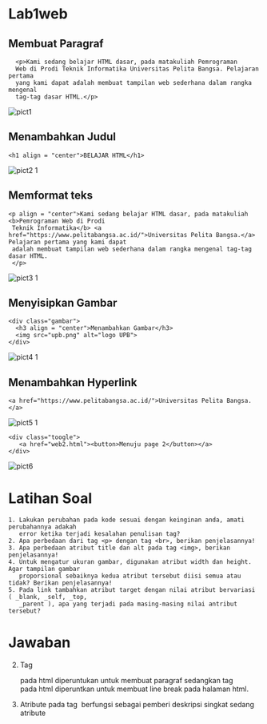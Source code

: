# Lab1web

## Membuat Paragraf
```
  <p>Kami sedang belajar HTML dasar, pada matakuliah Pemrograman
  Web di Prodi Teknik Informatika Universitas Pelita Bangsa. Pelajaran pertama
  yang kami dapat adalah membuat tampilan web sederhana dalam rangka mengenal
  tag-tag dasar HTML.</p>
```

![pict1](https://github.com/DimasF3009/Lab1web/assets/115356128/167c3374-4163-41b4-b4dc-ce7c0b540f42)

## Menambahkan Judul
```
<h1 align = "center">BELAJAR HTML</h1>
```
![pict2 1](https://github.com/DimasF3009/Lab1web/assets/115356128/af07e124-aa0d-4d89-ad85-955574b56929)

## Memformat teks
```
<p align = "center">Kami sedang belajar HTML dasar, pada matakuliah <b>Pemrograman Web di Prodi
 Teknik Informatika</b> <a href="https://www.pelitabangsa.ac.id/">Universitas Pelita Bangsa.</a> Pelajaran pertama yang kami dapat
 adalah membuat tampilan web sederhana dalam rangka mengenal tag-tag dasar HTML.
 </p>
```

![pict3 1](https://github.com/DimasF3009/Lab1web/assets/115356128/dbe08362-9b4e-4c31-ac7e-d69fe29a04b3)


## Menyisipkan Gambar
```
<div class="gambar">
  <h3 align = "center">Menambahkan Gambar</h3>
  <img src="upb.png" alt="logo UPB">
</div>
```

![pict4 1](https://github.com/DimasF3009/Lab1web/assets/115356128/93a6240a-4f11-480d-94a0-040e37a34b42)


## Menambahkan Hyperlink
```
<a href="https://www.pelitabangsa.ac.id/">Universitas Pelita Bangsa.</a>
```

![pict5 1](https://github.com/DimasF3009/Lab1web/assets/115356128/3c24611f-4fc3-4d76-95b7-43819264fd90)

```
<div class="toogle">
   <a href="web2.html"><button>Menuju page 2</button></a>
</div>
```

![pict6](https://github.com/DimasF3009/Lab1web/assets/115356128/3af2ff89-9049-41b8-acae-ec9dc12c787d)


# Latihan Soal
```
1. Lakukan perubahan pada kode sesuai dengan keinginan anda, amati perubahannya adakah
   error ketika terjadi kesalahan penulisan tag?
2. Apa perbedaan dari tag <p> dengan tag <br>, berikan penjelasannya!
3. Apa perbedaan atribut title dan alt pada tag <img>, berikan penjelasannya!
4. Untuk mengatur ukuran gambar, digunakan atribut width dan height. Agar tampilan gambar
   proporsional sebaiknya kedua atribut tersebut diisi semua atau tidak? Berikan penjelasannya!
5. Pada link tambahkan atribut target dengan nilai atribut bervariasi ( _blank, _self, _top,
   _parent ), apa yang terjadi pada masing-masing nilai antribut tersebut?
```
# Jawaban
2. Tag <p> pada html diperuntukan untuk membuat paragraf sedangkan tag <br> pada html diperuntkan untuk membuat line break pada halaman html.
3. Atribute <alt> pada tag <img> berfungsi sebagai pemberi deskripsi singkat sedang atribute <title> memberikan informasi tambahan kepada user tentang gambar.
4. Tidak, mengisi salah satunya saja sudah cukup 
   jika anda ingin mengisi keduanya maka itu akan mengatur gambar secaara presisi dan gambar yang ditampilkan akan persis dan tidak mengubah proporsinya
   jika anda mengisi salah satunya maka akan mempertahankan proporsi gambar aslinya dan hanya mengubah ukuran gambar sesuai atribut yang diisi.
5. _blank
   Efek: Tautan akan membuka halaman yang terkait dalam jendela atau tab browser baru.
   _self
   Efek: Tautan akan membuka halaman yang terkait di jendela atau tab yang sama di mana tautan tersebut berada.
   _top
   Efek: Tautan akan membuka halaman yang terkait di jendela atau tab baru, menggantikan seluruh halaman web saat ini jika ada beberapa frame atau iframe.

